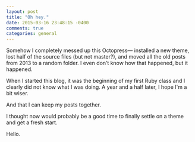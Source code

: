 ```yaml
---
layout: post
title: "Oh hey."
date: 2015-03-16 23:48:15 -0400
comments: true
categories: general
---
```

Somehow I completely messed up this Octopress— installed a new theme, lost half of the source files (but not master?), and moved all the old posts from 2013 to a random folder. I even don’t know how that happened, but it happened.

When I started this blog, it was the beginning of my first Ruby class and I clearly did not know what I was doing. A year and a half later, I hope I'm a bit wiser.

And that I can keep my posts together.

I thought now would probably be a good time to finally settle on a theme and get a fresh start.

Hello.
